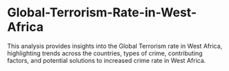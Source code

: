 # Global-Terrorism-Rate-in-West-Africa
This analysis provides insights into the Global Terrorism rate in West Africa, highlighting trends across the countries, types of crime, contributing factors, and potential solutions to increased crime rate in West Africa. 
